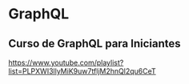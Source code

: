 # GraphQL

## Curso de GraphQL para Iniciantes

https://www.youtube.com/playlist?list=PLPXWI3llyMiK9uw7tfljM2hnQl2qu6CeT

